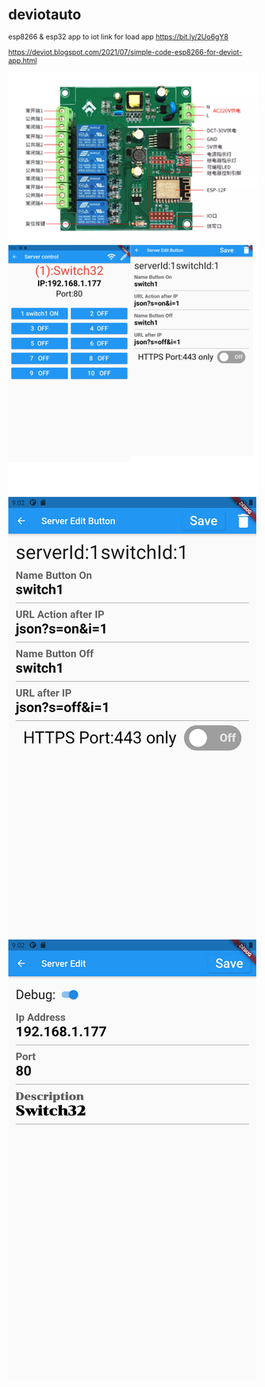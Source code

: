 # deviotauto
esp8266 &amp; esp32 app to iot
link for load app https://bit.ly/2Uo6gY8 

https://deviot.blogspot.com/2021/07/simple-code-esp8266-for-deviot-app.html

![](https://raw.githubusercontent.com/danger21th/deviotauto/main/esp12e-f/6f61ecf572e78c540086ea0cf93f5f3d.png_2200x2200q80.jpg)
![](https://github.com/danger21th/deviotauto/blob/main/image/screen.png?raw=true)
![](https://github.com/danger21th/deviotauto/blob/main/image/Screenshot_1624083183.png?raw=true)
![](https://github.com/danger21th/deviotauto/blob/main/image/Screenshot_1624083281.png?raw=true)
